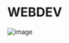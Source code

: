 # WEBDEV

![image](https://user-images.githubusercontent.com/61706186/197409443-15a70aa5-eef8-477b-96ac-feedc4bdda1e.png)
